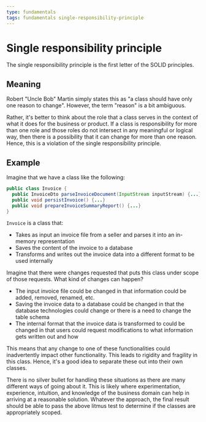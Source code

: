 ```yaml
---
type: fundamentals
tags: fundamentals single-responsibility-principle
---
```


# Single responsibility principle

The single responsibility principle is the first letter of the SOLID principles.

## Meaning

Robert "Uncle Bob" Martin simply states this as "a class should have only one reason to change". However, the term "reason" is a bit ambiguous.

Rather, it's better to think about the role that a class serves in the context of what it does for the business or product. If a class is responsibility for more than one role and those roles do not intersect in any meaningful or logical way, then there is a possibility that it can change for more than one reason. Hence, this is a violation of the single responsibility principle.

## Example

Imagine that we have a class like the following:

```java
public class Invoice {
  public InvoiceDto parseInvoiceDocument(InputStream inputStream) {...}
  public void persistInvoice() {...}
  public void prepareInvoiceSummaryReport() {...}
}
```

`Invoice` is a class that:

- Takes as input an invoice file from a seller and parses it into an in-memory representation
- Saves the content of the invoice to a database
- Transforms and writes out the invoice data into a different format to be used internally

Imagine that there were changes requested that puts this class under scope of those requests. What kind of changes can happen?

- The input invoice file could be changed in that information could be added, removed, renamed, etc.
- Saving the invoice data to a database could be changed in that the database technologies could change or there is a need to change the table schema
- The internal format that the invoice data is transformed to could be changed in that users could request modifications to what information gets written out and how

This means that any change to one of these functionalities could inadvertently impact other functionality. This leads to rigidity and fragility in this class. Hence, it's a good idea to separate these out into their own classes.

There is no silver bullet for handling these situations as there are many different ways of going about it. This is likely where experimentation, experience, intuition, and knowledge of the business domain can help in arriving at a reasonable solution. Whatever the approach, the final result should be able to pass the above litmus test to determine if the classes are appropriately scoped.
